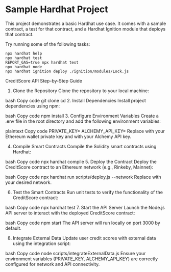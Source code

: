 # Sample Hardhat Project

This project demonstrates a basic Hardhat use case. It comes with a sample contract, a test for that contract, and a Hardhat Ignition module that deploys that contract.

Try running some of the following tasks:

```shell
npx hardhat help
npx hardhat test
REPORT_GAS=true npx hardhat test
npx hardhat node
npx hardhat ignition deploy ./ignition/modules/Lock.js
```
CreditScore API
Step-by-Step Guide
1. Clone the Repository
Clone the repository to your local machine:

bash
Copy code
git clone <repository-url>
cd <repository-folder>
2. Install Dependencies
Install project dependencies using npm:

bash
Copy code
npm install
3. Configure Environment Variables
Create a .env file in the root directory and add the following environment variables:

plaintext
Copy code
PRIVATE_KEY=<your-private-key>
ALCHEMY_API_KEY=<your-alchemy-api-key>
Replace <your-private-key> with your Ethereum wallet private key and <your-alchemy-api-key> with your Alchemy API key.

4. Compile Smart Contracts
Compile the Solidity smart contracts using Hardhat:

bash
Copy code
npx hardhat compile
5. Deploy the Contract
Deploy the CreditScore contract to an Ethereum network (e.g., Rinkeby, Mainnet):

bash
Copy code
npx hardhat run scripts/deploy.js --network <network-name>
Replace <network-name> with your desired network.

6. Test the Smart Contracts
Run unit tests to verify the functionality of the CreditScore contract:

bash
Copy code
npx hardhat test
7. Start the API Server
Launch the Node.js API server to interact with the deployed CreditScore contract:

bash
Copy code
npm start
The API server will run locally on port 3000 by default.

8. Integrate External Data
Update user credit scores with external data using the integration script:

bash
Copy code
node scripts/integrateExternalData.js
Ensure your environment variables (PRIVATE_KEY, ALCHEMY_API_KEY) are correctly configured for network and API connectivity.

